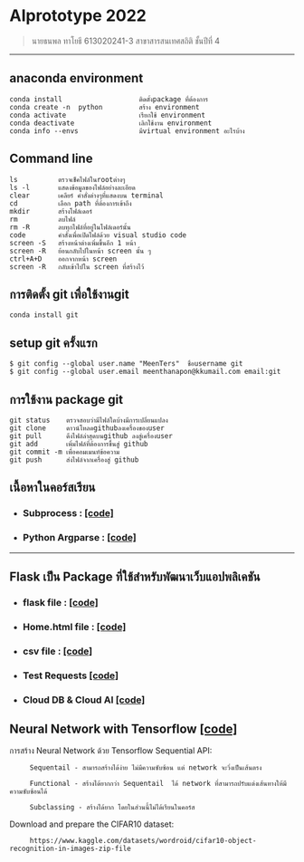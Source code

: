 # AIprototype 2022
> นายธนพล ทาโยธี 613020241-3 สาขาสารสนเทศสถิติ ชั้นปีที่ 4 
-------------------------------
## anaconda environment

    conda install                   ติดตั้งpackage ที่ต้องการ
    conda create -n  python         สร้าง environment
    conda activate                  เรียกใช้ environment
    conda deactivate                เลิกใช้งาน environment
    conda info --envs               มีvirtual environment อะไรบ้าง
## Command line

    ls          ตรวจเช็คไฟล์ในrootต่างๆ
    ls -l       แสดงข้อมูลของไฟล์อย่างละเอียด
    clear       เคลียร์ คำสั่งต่างๆที่แสดงบน terminal
    cd          เลือก path ที่ต้องการเข้าถึง
    mkdir       สร้างโฟล์เดอร์
    rm          ลบไฟล์
    rm -R       ลบทุกไฟล์ที่อยู่ในโฟล์เดอร์นั้น
    code        คำสั่งเพื่อเปิดไฟล์ด้วย visual studio code
    screen -S   สร้างหน้าต่างเพิ่มขึ้นอีก 1 หน้า
    screen -R   ย้อนกลับไปในหน้า screen นั้น ๆ
    ctrl+A+D    ออกจากหน้า screen
    screen -R   กลับเข้าไปใน screen ที่สร้างไว้
## การติดตั้ง git เพื่อใช้งานgit
 
    conda install git
## setup git ครั้งแรก

    $ git config --global user.name "MeenTers"  ชื่อusername git
    $ git config --global user.email meenthanapon@kkumail.com email:git
## การใช้งาน package git
    
    git status    ตรวจสอบว่ามีไฟล์ใดบ้างมีการเปลี่ยนแปลง
    git clone     ดาวน์โหลดgithubลงเครื่องของuser
    git pull      ดึงไฟล์ล่าสุดบนgithub ลงสู่เครื่องuser
    git add       เพิ่มไฟล์ที่ต้องการขึ้นสู่ github
    git commit -m เพื่อคอมเมนท์ข้อความ
    git push      ส่งไฟล์จากเครื่องสู่ github
## เนื้อหาในคอร์สเรียน 
* ### Subprocess : [[code]](https://github.com/MeenTers/AIprototype/blob/main/testsub.py)
* ### Python Argparse : [[code]](https://github.com/MeenTers/AIprototype/blob/main/python101.py)
---------------------------------------------------------------------------------------------------------
 ## Flask เป็น Package ที่ใช้สำหรับพัฒนาเว็บแอปพลิเคชัน
  * ###  flask file : [[code]](https://github.com/MeenTers/AIprototype/blob/main/testflask.py)
  * ### Home.html file : [[code]](https://github.com/MeenTers/AIprototype/blob/main/templates/home.html)
  * ### csv file : [[code]](https://github.com/MeenTers/AIprototype/blob/main/testdb.csv)
* ### Test Requests [[code]](https://github.com/MeenTers/AIprototype/blob/main/postrequests.py)
* ### Cloud DB & Cloud AI [[code]](https://github.com/MeenTers/AIprototype/blob/main/Cloud_DB_and_AI.ipynb)
## Neural Network with Tensorflow [[code]](https://github.com/MeenTers/AIprototype/blob/main/Tensorflow(network).ipynb)
 การสร้าง Neural Network ด้วย Tensorflow Sequential API:
        
         Sequentail - สามารถสร้างได้ง่าย ไม่มีความซับซ้อน แต่ network จะวิ่งเป็นเส้นตรง
        
         Functional - สร้างได้ยากกว่า Sequentail  ได้ network ที่สามารถปรับแต่งเส้นทางให้มีความซับซ้อนได้
        
         Subclassing - สร้างได้ยาก โดยในส่วนนี้ไม่ได้เรียนในคอร์ส
  Download and prepare the CIFAR10 dataset: 
               
         https://www.kaggle.com/datasets/wordroid/cifar10-object-recognition-in-images-zip-file
